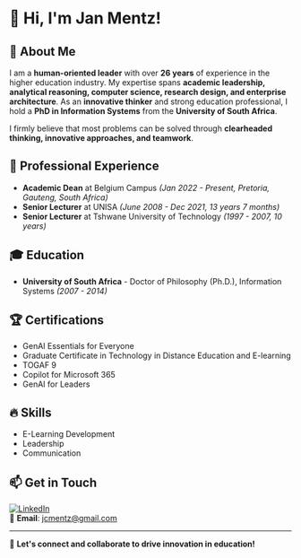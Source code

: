 # 👋 Hi, I'm Jan Mentz!

## 🚀 About Me  
I am a **human-oriented leader** with over **26 years** of experience in the higher education industry. My expertise spans **academic leadership, analytical reasoning, computer science, research design, and enterprise architecture**. As an **innovative thinker** and strong education professional, I hold a **PhD in Information Systems** from the **University of South Africa**. 

I firmly believe that most problems can be solved through **clearheaded thinking, innovative approaches, and teamwork**.

## 💼 Professional Experience  
- **Academic Dean** at Belgium Campus _(Jan 2022 - Present, Pretoria, Gauteng, South Africa)_  
- **Senior Lecturer** at UNISA _(June 2008 - Dec 2021, 13 years 7 months)_  
- **Senior Lecturer** at Tshwane University of Technology _(1997 - 2007, 10 years)_  

## 🎓 Education  
- **University of South Africa** - Doctor of Philosophy (Ph.D.), Information Systems _(2007 - 2014)_  

## 🏆 Certifications  
- GenAI Essentials for Everyone  
- Graduate Certificate in Technology in Distance Education and E-learning  
- TOGAF 9  
- Copilot for Microsoft 365  
- GenAI for Leaders  

## 🔥 Skills  
- E-Learning Development  
- Leadership  
- Communication  

## 📫 Get in Touch  
[![LinkedIn](https://img.shields.io/badge/-LinkedIn-blue?style=flat&logo=linkedin)](https://www.linkedin.com/in/jan-mentz-b0aa8b8)  
📧 **Email**: [jcmentz@gmail.com](mailto:jcmentz@gmail.com)  

---

🌟 **Let's connect and collaborate to drive innovation in education!**

